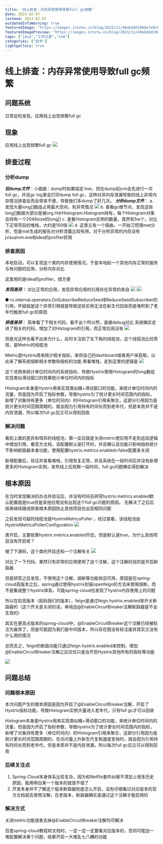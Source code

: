 ```yaml
---
title: '线上排查：内存异常使用导致full gc频繁'
date: 2023-02-07
lastmod: 2023-02-07
outdatedInfoWarning: true
featuredImage: "https://images.intotw.cn/blog/2023/11/40abddd196be7e9cb79b83534d4983a4.webp"
featuredImagePreview: "https://images.intotw.cn/blog/2023/11/40abddd196be7e9cb79b83534d4983a4.webp"
tags: ["java","工作记录","oom"]
categories: ["技术"]
lightgallery: true
---
```


# 线上排查：内存异常使用导致full gc频繁

## 问题系统

日常巡检发现，应用线上出现频繁full gc

## 现象
应用线上出现频繁full gc
![](https://images.intotw.cn/blog/2023/09/f7535c9b2774188c964a45982aff4924.jpeg)



## 排查过程

### 分析dump

***拉dump文件***：小插曲：dump时如果指定:live，则在dump前jvm会先进行一次full gc，并且gc log里会打印dump full gc，这种对非内存泄漏导致的线上异常内存情况排查反而会带来不便，导致我们多dump了好几次。
***分析dump文件***：
  a. 发现大量long[]数组占用最大空间，有异常情况
  ![](https://images.intotw.cn/blog/2023/09/a2ab0c54bb3a2a9ee8f9349a106fd9ce.png)
  b. 查看gc根节点，发现这些long[]数据大部分是被org.HdrHistogram.Histogram持有，每个Histogram对象会持有一个2048size的long[]
  c. 查看Histogram实例的数量，竟然有5w个，对比下正常项目的堆栈，大约是100倍
  ![](https://images.intotw.cn/blog/2023/09/0935f85b1ac11c3b6486b5e014a2449c.png)
  d. 这里又有一个插曲，一开始习惯用mat分析，但是mat生成的报告对分析泄露比较有用，对于分析异常的内存没有jvisualvm.exe和idea的profiler好用


### 排查原因
本地启动，可以复现这个类的内存使用情况，于是本地起一个其他内存正常的服务与有问题的应用，分析内存对比

这里用的是idea的profiler，很方便

***发现差异：***
对比正常的应用，发现异常应用的引用存在异常的来自
![](https://images.intotw.cn/blog/2023/09/ff173d77b5c2e212eff1fbb12ea8a301.png)
![](https://images.intotw.cn/blog/2023/09/679db13dacc68c251b109e5090ad50a3.png)

● rx.internal.operators.OnSubscribeReduceSeed$ReduceSeedSubscriber的引用，怀疑就是这个异常引用就是导致这些实例无法在新生代回收而是堆积到了老年代触发full gc的原因



***排查差异***：
简单看了下相关代码，看不出个所以然，直接debug对比
系统确实走进了相关的代码，增加了对Histogram的引用，而正常应用没有
![](https://images.intotw.cn/blog/2023/09/8c6defffaef6d1233c1d8cb0a88da6a6.png)

但是光这样也看不出来为什么，此时关注到了左下角的线程池，这个线程池比较奇怪，是Metric的线程池

Metric是Hystrix用来统计相关指标，来供自己的dashboard或者用户来获取，以此来了解系统熔断相关参数和指标的功能
再看堆栈，走到这里的逻辑是
![](https://images.intotw.cn/blog/2023/09/6bc5d0211a6bc50b6dff501a2f2190be.png)

这个流用来统计单位时间内的系统指标，导致Hystrix使用Histogram的long数组实现类似滑动窗口的效果统计单位时间内的指标

Histogram本身是Hystrix用来实现类似桶+滑动窗口的功能，来统计单位时间内的流量，但是因为开启了指标参数，导致hystrix为了统计更长时间范围内的指标，新增了对象持有更多（单位时间内）的Histogram引用来聚合，这部分引用因为是统计更长时间范围周期的，就会因为引用持有时间长而到老年代，但是本质并不是内存泄漏，所以每次full gc后又可以得到回收

### 解决问题
看到上面的差异和怪异的线程池，第一反应就是关闭metric使应用不走到这段逻辑中增加引用，看官方文档，该配置默认是打开的，并且确认该功能只影响指标统计不影响断路器本身功能，使用配置hystrix.metrics.enabled=false配置来关闭

新增配置后，验证并查看堆栈，引用恢复正常，并且系统在一段时间后并没有新增更多的Histogram实例，发布线上后观察一段时间，full gc问题确实得到解决

## 根本原因
在当时发现解决的办法并验证后，并没有时间去研究hystrix.metrics.enabled默认配置就是true但是其他应用没有出现这个full gc问题的原因， 先解决了之后后续再继续跟进排查根本原因防止其他项目也出现相同问题

之前发现可疑的线程池是HystrixMetricsPoller ，经过查看，该线程池由HystrixMetricsPollerConfiguration
![](https://images.intotw.cn/blog/2023/09/54b26643d00b7a82dce65a5aaf58115e.png)

类开启，主要依靠hystrix.metrics.enabled开启，但是默认是true，为什么其他项目没有开启呢？

搜了下源码，这个类的开启还和一个注解有关
![](https://images.intotw.cn/blog/2023/09/aec42dae1b840c7b2d17271d8a3e0a1a.png)

对比了一下代码，果然只有异常的应用使用了这个注解，这个注解的目的是开启断路器

但是研究之后发现，不使用这个注解，熔断等功能依旧可用，原因是在spring-cloud高版本之后，spring通过使用hystrix封装openfeign的方法来使用熔断，而不是集成整个hystrix体系，可能spring-cloud也发现了hystrix内存使用上的问题

所以在较高版本（起码我们的版本），feign是通过feign.hystrix.enabled来开关断路器的（这个开关是关闭的话，单纯加@EnableCircuitBreaker注解断路器是不会生效的）

其实在更高点版本的spring-cloud中，@EnableCircuitBreaker这个注解已经被标注为废弃了，但是可能因为我们是中间版本，所以存在既没有标注废弃其实又没有什么用的情况

总而言之，feign的断路功能只通过feign.hystrix.enabled来控制，增加@EnableCircuitBreaker注解之后仅仅只是会开启Hystrix其他所有的指标等功能

![](https://images.intotw.cn/blog/2023/09/6770df3c043e964bc12a566e58604196.png)



## 问题总结

### 问题根本原因
本次问题产生的根本原因是因为开启了@EnableCircuitBreaker注解，开启了Hystrix指标功能，导致Histogram实例大量进入老年代，只有full gc才可以回收

Histogram本身是Hystrix用来实现类似桶+滑动窗口的功能，来统计单位时间内的流量，但是因为开启了指标参数，导致hystrix为了统计更长时间范围内的指标，新增了对象持有更多（单位时间内）的Histogram引用来聚合，这部分引用因为是统计更长时间范围周期的，在访问量上升新生代复制速度变快时，就会因为引用持有时间长而到老年代，但是本质并不是内存泄漏，所以每次full gc后又可以得到回收

### 后续关注点
1. Spring-Cloud本身体系比较复杂，因为和Netfilx套件纠缠不清加上很多历史原因，能用明白某一个版本的就很不错了
2. 开发本身并不了解这个版本断路器到底怎么开启，没有仔细看过对应版本的官方文档就去使用注解，在老版本，断路器确实是通过这个注解才能启用的

### 解决方式
关闭metric功能或者去掉@EnableCircuitBreaker注解均可解决

百度spring-cloud教程和文档时，一定一定一定要看对应版本的，否则可能加一堆配置解决某个问题，结果开启一大堆乱七八糟的功能

